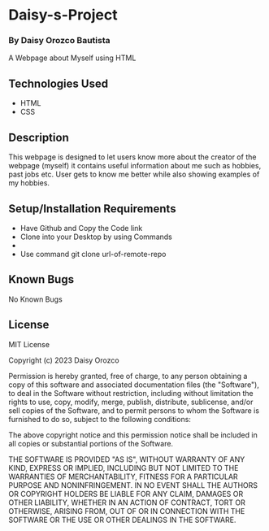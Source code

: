 # Daisy-s-Project

### By Daisy Orozco Bautista 
A Webpage about Myself using HTML


## Technologies Used

* HTML
*  CSS

## Description

This webpage is designed to let users know more about the creator of the webpage (myself) it contains useful information about me such as hobbies, past jobs etc. User gets to know me better while also showing examples of my hobbies.
## Setup/Installation Requirements
* Have Github and Copy the Code link
* Clone into your Desktop by using Commands
* 
* Use command git clone url-of-remote-repo

## Known Bugs 
No Known Bugs 

## License
MIT License

Copyright (c) 2023 Daisy Orozco

Permission is hereby granted, free of charge, to any person obtaining a copy
of this software and associated documentation files (the "Software"), to deal
in the Software without restriction, including without limitation the rights
to use, copy, modify, merge, publish, distribute, sublicense, and/or sell
copies of the Software, and to permit persons to whom the Software is
furnished to do so, subject to the following conditions:

The above copyright notice and this permission notice shall be included in all
copies or substantial portions of the Software.

THE SOFTWARE IS PROVIDED "AS IS", WITHOUT WARRANTY OF ANY KIND, EXPRESS OR
IMPLIED, INCLUDING BUT NOT LIMITED TO THE WARRANTIES OF MERCHANTABILITY,
FITNESS FOR A PARTICULAR PURPOSE AND NONINFRINGEMENT. IN NO EVENT SHALL THE
AUTHORS OR COPYRIGHT HOLDERS BE LIABLE FOR ANY CLAIM, DAMAGES OR OTHER
LIABILITY, WHETHER IN AN ACTION OF CONTRACT, TORT OR OTHERWISE, ARISING FROM,
OUT OF OR IN CONNECTION WITH THE SOFTWARE OR THE USE OR OTHER DEALINGS IN THE
SOFTWARE.

